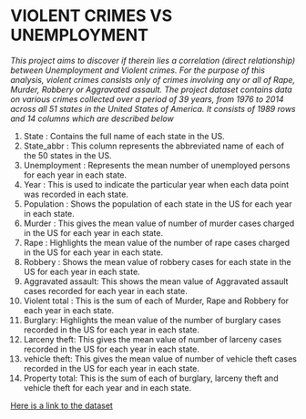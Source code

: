# VIOLENT CRIMES VS UNEMPLOYMENT
*This project aims to discover if therein lies a correlation (direct relationship) between Unemployment and Violent crimes. For the purpose of this analysis, violent crimes consists only of crimes involving any or all of Rape, Murder, Robbery or Aggravated assault.
The project dataset contains data on various crimes collected over a period of 39 years, from 1976 to 2014 across all 51 states in the United States of America. It consists of 1989 rows and 14 columns  which are described below*
1. State : Contains the full name of each state in the US.
2. State_abbr :  This column represents the abbreviated name of each of the 50 states in the US.
3. Unemployment : Represents  the mean number of unemployed persons for each year in each state.
4. Year : This is used to indicate the particular year when each data point was recorded in each state. 
5. Population : Shows the population of each state in the US for each year in each state.
6. Murder : This gives the mean value of number of murder cases charged in the US for each year in each state.
7. Rape : Highlights the mean value of the number of rape cases charged in the US for each year in each state.
8. Robbery : Shows the mean value of robbery cases  for each state in the US for each year in each state.
9. Aggravated assault:  This shows the mean value of Aggravated assault cases recorded for each year in each state.
10. Violent total : This is the sum of each of Murder, Rape and Robbery for each year in each state.
11. Burglary: Highlights the mean value of the number of burglary cases recorded in the US for each year in each state.
12. Larceny theft: This gives the mean value of number of larceny cases recorded in the US for each year in each state.
13. vehicle theft: This gives the mean value of number of vehicle theft  cases recorded in the US for each year in each state.
14. Property total: This is the sum of each of burglary, larceny theft and vehicle theft for each year and in each state.

[Here is a link to the dataset](https://www.kaggle.com/lydiavasil/violent-crime-and-unemployment-correlation)




